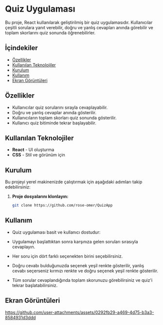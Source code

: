 # Quiz Uygulaması

Bu proje, React kullanılarak geliştirilmiş bir quiz uygulamasıdır. Kullanıcılar çeşitli sorulara yanıt verebilir, doğru ve yanlış cevapları anında görebilir ve toplam skorlarını quiz sonunda öğrenebilirler.

## İçindekiler
- [Özellikler](#özellikler)
- [Kullanılan Teknolojiler](#kullanılan-teknolojiler)
- [Kurulum](#kurulum)
- [Kullanım](#kullanım)
- [Ekran Görüntüleri](#ekran-görüntüleri)

## Özellikler

- Kullanıcılar quiz sorularını sırayla cevaplayabilir.
- Doğru ve yanlış cevaplar anında gösterilir.
- Kullanıcıların toplam skorları quiz sonunda gösterilir.
- Kullanıcı quiz bitiminde tekrar başlayabilir.
  
## Kullanılan Teknolojiler

- **React** - UI oluşturma
- **CSS** - Stil ve görünüm için

## Kurulum

Bu projeyi yerel makinenizde çalıştırmak için aşağıdaki adımları takip edebilirsiniz:

1. **Proje dosyalarını klonlayın:**

   ```bash
   git clone https://github.com/rose-omer/QuizApp
## Kullanım
- Quiz uygulaması basit ve kullanıcı dostudur:

- Uygulamayı başlattıktan sonra karşınıza gelen soruları sırasıyla cevaplayın.
- Her soru için dört farklı seçenekten birini seçebilirsiniz.
- Doğru cevabı bulduğunuzda seçenek yeşil renkte gösterilir, yanlış cevabı seçerseniz kırmızı renkte ve doğru seçenek yeşil renkte gösterilir.
- Tüm sorular cevaplandığında toplam skorunuzu görebilirsiniz ve quiz'i tekrar başlatabilirsiniz.


## Ekran Görüntüleri


https://github.com/user-attachments/assets/0292fb29-a469-4d75-b3a3-8584931d3ddd

